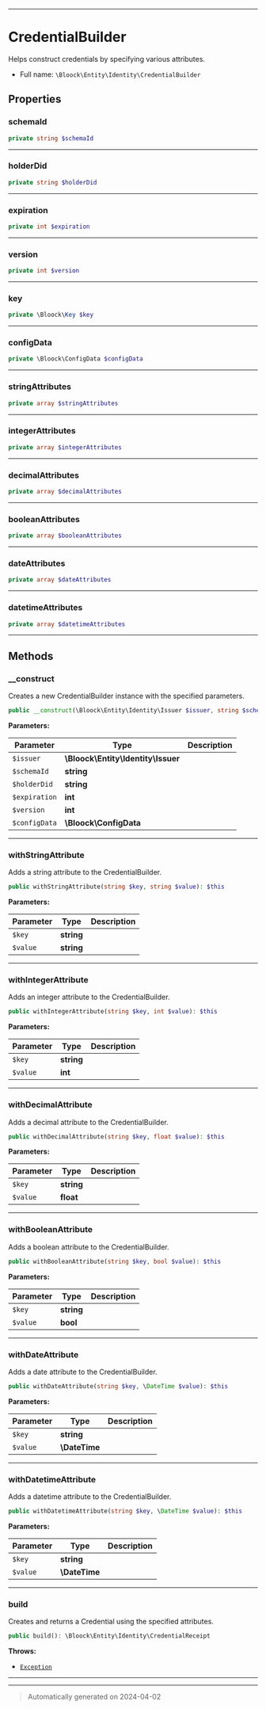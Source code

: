 ***

# CredentialBuilder

Helps construct credentials by specifying various attributes.



* Full name: `\Bloock\Entity\Identity\CredentialBuilder`



## Properties


### schemaId



```php
private string $schemaId
```






***

### holderDid



```php
private string $holderDid
```






***

### expiration



```php
private int $expiration
```






***

### version



```php
private int $version
```






***

### key



```php
private \Bloock\Key $key
```






***

### configData



```php
private \Bloock\ConfigData $configData
```






***

### stringAttributes



```php
private array $stringAttributes
```






***

### integerAttributes



```php
private array $integerAttributes
```






***

### decimalAttributes



```php
private array $decimalAttributes
```






***

### booleanAttributes



```php
private array $booleanAttributes
```






***

### dateAttributes



```php
private array $dateAttributes
```






***

### datetimeAttributes



```php
private array $datetimeAttributes
```






***

## Methods


### __construct

Creates a new CredentialBuilder instance with the specified parameters.

```php
public __construct(\Bloock\Entity\Identity\Issuer $issuer, string $schemaId, string $holderDid, int $expiration, int $version, \Bloock\ConfigData $configData): mixed
```








**Parameters:**

| Parameter | Type | Description |
|-----------|------|-------------|
| `$issuer` | **\Bloock\Entity\Identity\Issuer** |  |
| `$schemaId` | **string** |  |
| `$holderDid` | **string** |  |
| `$expiration` | **int** |  |
| `$version` | **int** |  |
| `$configData` | **\Bloock\ConfigData** |  |





***

### withStringAttribute

Adds a string attribute to the CredentialBuilder.

```php
public withStringAttribute(string $key, string $value): $this
```








**Parameters:**

| Parameter | Type | Description |
|-----------|------|-------------|
| `$key` | **string** |  |
| `$value` | **string** |  |





***

### withIntegerAttribute

Adds an integer attribute to the CredentialBuilder.

```php
public withIntegerAttribute(string $key, int $value): $this
```








**Parameters:**

| Parameter | Type | Description |
|-----------|------|-------------|
| `$key` | **string** |  |
| `$value` | **int** |  |





***

### withDecimalAttribute

Adds a decimal attribute to the CredentialBuilder.

```php
public withDecimalAttribute(string $key, float $value): $this
```








**Parameters:**

| Parameter | Type | Description |
|-----------|------|-------------|
| `$key` | **string** |  |
| `$value` | **float** |  |





***

### withBooleanAttribute

Adds a boolean attribute to the CredentialBuilder.

```php
public withBooleanAttribute(string $key, bool $value): $this
```








**Parameters:**

| Parameter | Type | Description |
|-----------|------|-------------|
| `$key` | **string** |  |
| `$value` | **bool** |  |





***

### withDateAttribute

Adds a date attribute to the CredentialBuilder.

```php
public withDateAttribute(string $key, \DateTime $value): $this
```








**Parameters:**

| Parameter | Type | Description |
|-----------|------|-------------|
| `$key` | **string** |  |
| `$value` | **\DateTime** |  |





***

### withDatetimeAttribute

Adds a datetime attribute to the CredentialBuilder.

```php
public withDatetimeAttribute(string $key, \DateTime $value): $this
```








**Parameters:**

| Parameter | Type | Description |
|-----------|------|-------------|
| `$key` | **string** |  |
| `$value` | **\DateTime** |  |





***

### build

Creates and returns a Credential using the specified attributes.

```php
public build(): \Bloock\Entity\Identity\CredentialReceipt
```











**Throws:**

- [`Exception`](../../../Exception.md)



***


***
> Automatically generated on 2024-04-02
